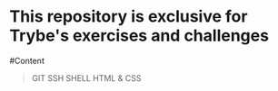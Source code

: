 # This repository is exclusive for Trybe's exercises and challenges
#Content
>GIT
>SSH
>SHELL
>HTML & CSS
